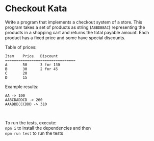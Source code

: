 # Checkout Kata

Write a program that implements a checkout system of a store. This program takes a set of products as string (`ABBDBBAC`) representing the products in a shopping cart and returns the total payable amount. Each product has a fixed price and some have special discounts.

Table of prices:

```
Item	Price	Discount
================================
A		50		3 for 130
B		30		2 for 45
C		20
D		15
```

Example results:

```
AA -> 100
AABCDADDCD -> 260
AAABBBCCCDDD -> 310
```

<br>

To run the tests, execute:  
`npm i` to install the dependencies and then  
`npm run test` to run the tests
